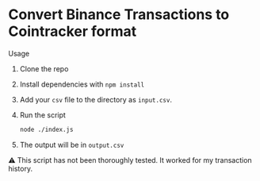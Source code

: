 # Convert Binance Transactions to Cointracker format

Usage

1. Clone the repo
1. Install dependencies with `npm install`
1. Add your `csv` file to the directory as `input.csv`.
1. Run the script

    ```sh
    node ./index.js
    ```

1. The output will be in `output.csv`

⚠️ This script has not been thoroughly tested. It worked for my transaction history.
